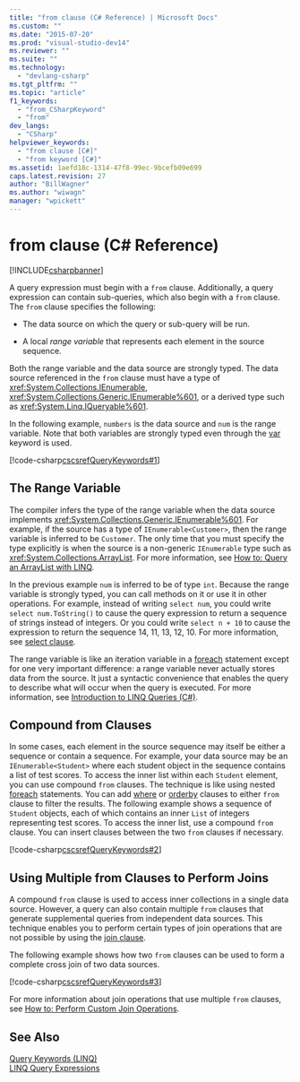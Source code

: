 ```yaml
---
title: "from clause (C# Reference) | Microsoft Docs"
ms.custom: ""
ms.date: "2015-07-20"
ms.prod: "visual-studio-dev14"
ms.reviewer: ""
ms.suite: ""
ms.technology: 
  - "devlang-csharp"
ms.tgt_pltfrm: ""
ms.topic: "article"
f1_keywords: 
  - "from_CSharpKeyword"
  - "from"
dev_langs: 
  - "CSharp"
helpviewer_keywords: 
  - "from clause [C#]"
  - "from keyword [C#]"
ms.assetid: 1aefd18c-1314-47f8-99ec-9bcefb09e699
caps.latest.revision: 27
author: "BillWagner"
ms.author: "wiwagn"
manager: "wpickett"
---
```

# from clause (C# Reference)
[!INCLUDE[csharpbanner](../../../includes/csharpbanner.md)]

A query expression must begin with a `from` clause. Additionally, a query expression can contain sub-queries, which also begin with a `from` clause. The `from` clause specifies the following:  
  
-   The data source on which the query or sub-query will be run.  
  
-   A local *range variable* that represents each element in the source sequence.  
  
 Both the range variable and the data source are strongly typed. The data source referenced in the `from` clause must have a type of <xref:System.Collections.IEnumerable>, <xref:System.Collections.Generic.IEnumerable%601>, or a derived type such as <xref:System.Linq.IQueryable%601>.  
  
 In the following example, `numbers` is the data source and `num` is the range variable. Note that both variables are strongly typed even through the [var](../../../csharp/language-reference/keywords/var.md) keyword is used.  
  
 [!code-csharp[cscsrefQueryKeywords#1](../../../samples/snippets/csharp/VS_Snippets_VBCSharp/CsCsrefQueryKeywords/CS/From.cs#1)]  
  
## The Range Variable  
 The compiler infers the type of the range variable when the data source implements <xref:System.Collections.Generic.IEnumerable%601>. For example, if the source has a type of `IEnumerable<Customer>`, then the range variable is inferred to be `Customer`. The only time that you must specify the type explicitly is when the source is a non-generic `IEnumerable` type such as <xref:System.Collections.ArrayList>. For more information, see [How to: Query an ArrayList with LINQ](http://msdn.microsoft.com/library/c318b79a-fa4d-4de3-b62d-c1162beb267e).  
  
 In the previous example `num` is inferred to be of type `int`. Because the range variable is strongly typed, you can call methods on it or use it in other operations. For example, instead of writing `select num`, you could write `select num.ToString()` to cause the query expression to return a sequence of strings instead of integers. Or you could write `select n + 10` to cause the expression to return the sequence 14, 11, 13, 12, 10. For more information, see [select clause](../../../csharp/language-reference/keywords/select-clause.md).  
  
 The range variable is like an iteration variable in a [foreach](../../../csharp/language-reference/keywords/foreach-in.md) statement except for one very important difference: a range variable never actually stores data from the source. It just a syntactic convenience that enables the query to describe what will occur when the query is executed. For more information, see [Introduction to LINQ Queries (C#)](../../../csharp/programming-guide/concepts/linq/introduction-to-linq-queries.md).  
  
## Compound from Clauses  
 In some cases, each element in the source sequence may itself be either a sequence or contain a sequence. For example, your data source may be an `IEnumerable<Student>` where each student object in the sequence contains a list of test scores. To access the inner list within each `Student` element, you can use compound `from` clauses. The technique is like using nested [foreach](../../../csharp/language-reference/keywords/foreach-in.md) statements. You can add [where](../../../csharp/language-reference/keywords/partial-method.md) or [orderby](../../../csharp/language-reference/keywords/orderby-clause.md) clauses to either `from` clause to filter the results. The following example shows a sequence of `Student` objects, each of which contains an inner `List` of integers representing test scores. To access the inner list, use a compound `from` clause. You can insert clauses between the two `from` clauses if necessary.  
  
 [!code-csharp[cscsrefQueryKeywords#2](../../../samples/snippets/csharp/VS_Snippets_VBCSharp/CsCsrefQueryKeywords/CS/From.cs#2)]  
  
## Using Multiple from Clauses to Perform Joins  
 A compound `from` clause is used to access inner collections in a single data source. However, a query can also contain multiple `from` clauses that generate supplemental queries from independent data sources. This technique enables you to perform certain types of join operations that are not possible by using the [join clause](../../../csharp/language-reference/keywords/join-clause.md).  
  
 The following example shows how two `from` clauses can be used to form a complete cross join of two data sources.  
  
 [!code-csharp[cscsrefQueryKeywords#3](../../../samples/snippets/csharp/VS_Snippets_VBCSharp/CsCsrefQueryKeywords/CS/From.cs#3)]  
  
 For more information about join operations that use multiple `from` clauses, see [How to: Perform Custom Join Operations](../../../csharp/programming-guide/linq-query-expressions/how-to-perform-custom-join-operations.md).  
  
## See Also  
 [Query Keywords (LINQ)](../../../csharp/language-reference/keywords/query-keywords.md)   
 [LINQ Query Expressions](../../../csharp/programming-guide/linq-query-expressions/index.md)